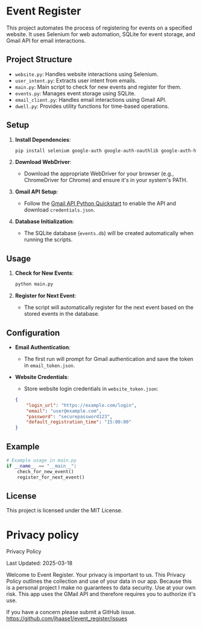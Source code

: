 # Event Register

This project automates the process of registering for events on a specified website. It uses Selenium for web automation, SQLite for event storage, and Gmail API for email interactions.

## Project Structure

- `website.py`: Handles website interactions using Selenium.
- `user_intent.py`: Extracts user intent from emails.
- `main.py`: Main script to check for new events and register for them.
- `events.py`: Manages event storage using SQLite.
- `email_client.py`: Handles email interactions using Gmail API.
- `dwell.py`: Provides utility functions for time-based operations.

## Setup

1. **Install Dependencies**:
    ```sh
    pip install selenium google-auth google-auth-oauthlib google-auth-httplib2 google-api-python-client tabulate
    ```

2. **Download WebDriver**:
    - Download the appropriate WebDriver for your browser (e.g., ChromeDriver for Chrome) and ensure it's in your system's PATH.

3. **Gmail API Setup**:
    - Follow the [Gmail API Python Quickstart](https://developers.google.com/gmail/api/quickstart/python) to enable the API and download `credentials.json`.

4. **Database Initialization**:
    - The SQLite database (`events.db`) will be created automatically when running the scripts.

## Usage

1. **Check for New Events**:
    ```sh
    python main.py
    ```

2. **Register for Next Event**:
    - The script will automatically register for the next event based on the stored events in the database.

## Configuration

- **Email Authentication**:
    - The first run will prompt for Gmail authentication and save the token in `email_token.json`.

- **Website Credentials**:
    - Store website login credentials in `website_token.json`:
    ```json
    {
        "login_url": "https://example.com/login",
        "email": "user@example.com",
        "password": "securepassword123",
        "default_registration_time": "15:00:00"
    }
    ```

## Example

```python
# Example usage in main.py
if __name__ == "__main__":
    check_for_new_event()
    register_for_next_event()
```

## License

This project is licensed under the MIT License.

# Privacy policy
Privacy Policy

Last Updated: 2025-03-18

Welcome to Event Register. Your privacy is important to us. This Privacy Policy outlines the collection and use of your data in our app. Because this is a personal project I make no guarantees to data security. Use at your own risk. This app uses the GMail API and therefore requires you to authorize it's use.

If you have a concern please submit a GitHub issue. https://github.com/jhaase1/event_register/issues
